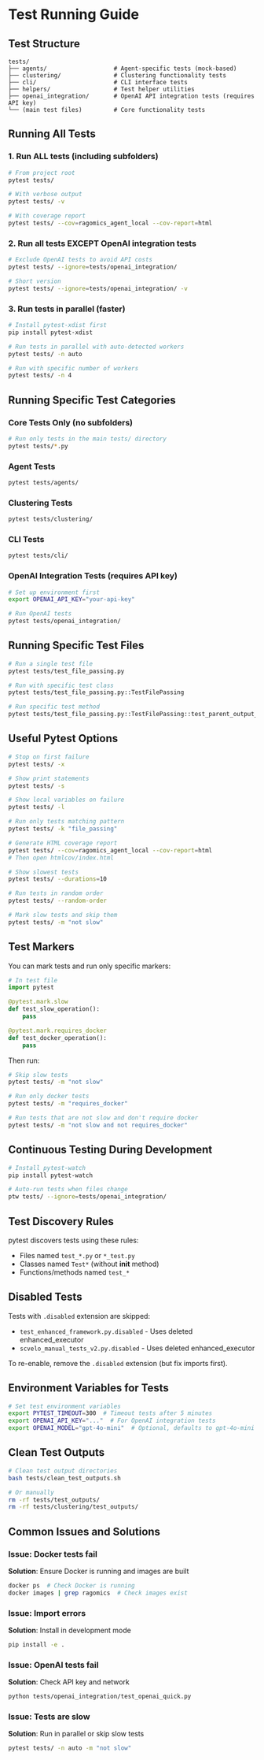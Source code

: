 # Test Running Guide

## Test Structure

```
tests/
├── agents/                   # Agent-specific tests (mock-based)
├── clustering/               # Clustering functionality tests
├── cli/                      # CLI interface tests
├── helpers/                  # Test helper utilities
├── openai_integration/       # OpenAI API integration tests (requires API key)
└── (main test files)         # Core functionality tests
```

## Running All Tests

### 1. Run ALL tests (including subfolders)
```bash
# From project root
pytest tests/

# With verbose output
pytest tests/ -v

# With coverage report
pytest tests/ --cov=ragomics_agent_local --cov-report=html
```

### 2. Run all tests EXCEPT OpenAI integration tests
```bash
# Exclude OpenAI tests to avoid API costs
pytest tests/ --ignore=tests/openai_integration/

# Short version
pytest tests/ --ignore=tests/openai_integration/ -v
```

### 3. Run tests in parallel (faster)
```bash
# Install pytest-xdist first
pip install pytest-xdist

# Run tests in parallel with auto-detected workers
pytest tests/ -n auto

# Run with specific number of workers
pytest tests/ -n 4
```

## Running Specific Test Categories

### Core Tests Only (no subfolders)
```bash
# Run only tests in the main tests/ directory
pytest tests/*.py
```

### Agent Tests
```bash
pytest tests/agents/
```

### Clustering Tests
```bash
pytest tests/clustering/
```

### CLI Tests
```bash
pytest tests/cli/
```

### OpenAI Integration Tests (requires API key)
```bash
# Set up environment first
export OPENAI_API_KEY="your-api-key"

# Run OpenAI tests
pytest tests/openai_integration/
```

## Running Specific Test Files

```bash
# Run a single test file
pytest tests/test_file_passing.py

# Run with specific test class
pytest tests/test_file_passing.py::TestFilePassing

# Run specific test method
pytest tests/test_file_passing.py::TestFilePassing::test_parent_output_to_child_input
```

## Useful Pytest Options

```bash
# Stop on first failure
pytest tests/ -x

# Show print statements
pytest tests/ -s

# Show local variables on failure
pytest tests/ -l

# Run only tests matching pattern
pytest tests/ -k "file_passing"

# Generate HTML coverage report
pytest tests/ --cov=ragomics_agent_local --cov-report=html
# Then open htmlcov/index.html

# Show slowest tests
pytest tests/ --durations=10

# Run tests in random order
pytest tests/ --random-order

# Mark slow tests and skip them
pytest tests/ -m "not slow"
```

## Test Markers

You can mark tests and run only specific markers:

```python
# In test file
import pytest

@pytest.mark.slow
def test_slow_operation():
    pass

@pytest.mark.requires_docker
def test_docker_operation():
    pass
```

Then run:
```bash
# Skip slow tests
pytest tests/ -m "not slow"

# Run only docker tests
pytest tests/ -m "requires_docker"

# Run tests that are not slow and don't require docker
pytest tests/ -m "not slow and not requires_docker"
```

## Continuous Testing During Development

```bash
# Install pytest-watch
pip install pytest-watch

# Auto-run tests when files change
ptw tests/ --ignore=tests/openai_integration/
```

## Test Discovery Rules

pytest discovers tests using these rules:
- Files named `test_*.py` or `*_test.py`
- Classes named `Test*` (without __init__ method)
- Functions/methods named `test_*`

## Disabled Tests

Tests with `.disabled` extension are skipped:
- `test_enhanced_framework.py.disabled` - Uses deleted enhanced_executor
- `scvelo_manual_tests_v2.py.disabled` - Uses deleted enhanced_executor

To re-enable, remove the `.disabled` extension (but fix imports first).

## Environment Variables for Tests

```bash
# Set test environment variables
export PYTEST_TIMEOUT=300  # Timeout tests after 5 minutes
export OPENAI_API_KEY="..."  # For OpenAI integration tests
export OPENAI_MODEL="gpt-4o-mini"  # Optional, defaults to gpt-4o-mini
```

## Clean Test Outputs

```bash
# Clean test output directories
bash tests/clean_test_outputs.sh

# Or manually
rm -rf tests/test_outputs/
rm -rf tests/clustering/test_outputs/
```

## Common Issues and Solutions

### Issue: Docker tests fail
**Solution**: Ensure Docker is running and images are built
```bash
docker ps  # Check Docker is running
docker images | grep ragomics  # Check images exist
```

### Issue: Import errors
**Solution**: Install in development mode
```bash
pip install -e .
```

### Issue: OpenAI tests fail
**Solution**: Check API key and network
```bash
python tests/openai_integration/test_openai_quick.py
```

### Issue: Tests are slow
**Solution**: Run in parallel or skip slow tests
```bash
pytest tests/ -n auto -m "not slow"
```